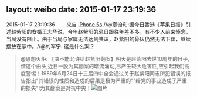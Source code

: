 layout: weibo
date: 2015-01-17 23:19:36
---
2015-01-17 23:19:36  &nbsp;&nbsp;&nbsp;&nbsp;&nbsp;&nbsp; 来自 <a href="sinaweibo://customweibosource" rel="nofollow">iPhone 5s</a>
 //@章诒和:据今日香港《苹果日报》引述赵紫阳的女婿王志华说，今年赵紫阳的忌日跟往年差不多，有不少人前来悼念，当局没有阻止。由于当局与家属无法达到共识，赵紫阳的骨灰仍然无法下葬，继续摆放在家中。//@刘军宁: 这是什么案？
>  @思想火炬: 【决不能允许给赵紫阳翻案】明天是赵紫阳去世10周年的日子,借这个由头,近日一股为其翻案的暗流涌动,已产生较大危害性,应引起我们高度警惕！1989年6月24日十三届四中全会通过关于赵紫阳同志所犯错误的报告指出"其错误的性质和造成的后果是极为严重的""给党的事业造成了严重的损失"!为其翻案是对抗中央！ ​​​
>  ![图片](https://ww2.sinaimg.cn/large/e9804ccajw1eobds9de8bj20lo0c6q4z.jpg)
